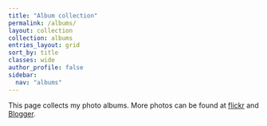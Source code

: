 ```yaml
---
title: "Album collection"
permalink: /albums/
layout: collection
collection: albums
entries_layout: grid
sort_by: title
classes: wide
author_profile: false
sidebar:
  nav: "albums"
---
```


This page collects my photo albums. More photos can be found at [flickr](https://www.flickr.com/photos/chia-sheng/) and [Blogger](https://chiasheng-hsu.blogspot.com/p/galleries.html).

